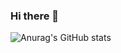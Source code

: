 ### Hi there 👋

![Anurag's GitHub stats](https://github-readme-stats.vercel.app/api?username=giacomovitangeli&count_private=true&hide=issues,contribs&show_icons=true&theme=gotham)




<!--
**giacomovitangeli/GiacomoVitangeli** is a ✨ _special_ ✨ repository because its `README.md` (this file) appears on your GitHub profile.

Here are some ideas to get you started:

- 🔭 I’m currently working on ...
- 🌱 I’m currently learning ...
- 👯 I’m looking to collaborate on ...
- 🤔 I’m looking for help with ...
- 💬 Ask me about ...
- 📫 How to reach me: ...
- 😄 Pronouns: ...
- ⚡ Fun fact: ...
-->
